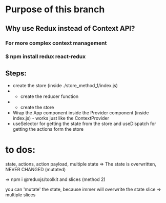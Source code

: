 # Purpose of this branch

## Why use Redux instead of Context API?
### For more complex context management

### $ npm install redux react-redux

## Steps:
* create the store (inside ./store_method_1/index.js)
* * create the reducer function 
* * create the store
* Wrap the App component inside the Provider component (inside index.js) - works just like the ContextProvider
* useSelector for getting the state from the store and useDispatch for getting the actions form the store



# to dos:

state, actions, action payload, multiple state    => 
The state is overwritten, NEVER CHANGED (mutated)

=> npm i @reduxjs/toolkit and slices (method 2)

you can 'mutate' the state, because immer will overwrite the state
slice => multiple slices